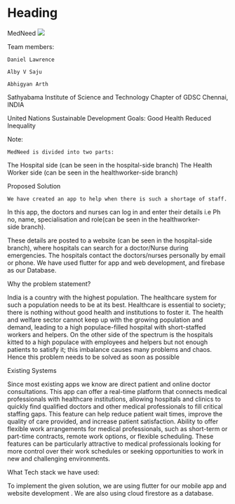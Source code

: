 <h1>Heading</h1>
<font>MedNeed</font>
<img src="C:\Users\Alby Saju\Desktop\to\teammembers.jpg">
<p>Team members:
	
 	Daniel Lawrence 
	
	Alby V Saju
	
	Abhigyan Arth

Sathyabama Institute of Science and Technology Chapter of GDSC
   Chennai, INDIA

United Nations Sustainable Development Goals: 
  										    Good Health
										    Reduced Inequality</p>
<p>
	
Note:
	
	MedNeed is divided into two parts:
The Hospital side (can be seen in the hospital-side branch)
The Health Worker side (can be seen in the healthworker-side branch)</p>
<p>
	Proposed Solution



	We have created an app to help when there is such a shortage of staff.
In this app, the doctors and nurses can log in and enter their details i.e
Ph no, name, specialisation and role(can be seen in the healthworker-side branch).

These details are posted to a website (can be seen in the hospital-side branch), where hospitals can search for a doctor/Nurse during emergencies. 
The hospitals contact the doctors/nurses personally by email or phone.
We have used flutter for app and web development, and firebase as our Database.
</p>
<p>
	
	
Why the problem statement?

	
India is a country with the highest population. The healthcare system for such a population needs to be at its best. Healthcare is essential to society; there is nothing without good health and institutions to foster it. The health and welfare sector cannot keep up with the growing population and demand, leading to a high populace-filled hospital with short-staffed workers and helpers. On the other side of the spectrum is the hospitals kitted to a high populace with employees and helpers but not enough patients to satisfy it; this imbalance causes many problems and chaos.
Hence this problem needs to be solved as soon as possible

Existing Systems

	
Since most existing apps we know are direct patient and online doctor consultations.
This app can offer a real-time platform that connects medical professionals with healthcare institutions, allowing hospitals and clinics to quickly find qualified doctors and other medical professionals to fill critical staffing gaps. This feature can help reduce patient wait times, improve the quality of care provided, and increase patient satisfaction.
Ability to offer flexible work arrangements for medical professionals, such as short-term or part-time contracts, remote work options, or flexible scheduling. These features can be particularly attractive to medical professionals looking for more control over their work schedules or seeking opportunities to work in new and challenging environments.

 What Tech stack we have used:
	

To implement the given solution, we are using flutter for our mobile app and website development . 
We are also using cloud firestore as a database.



</p>
